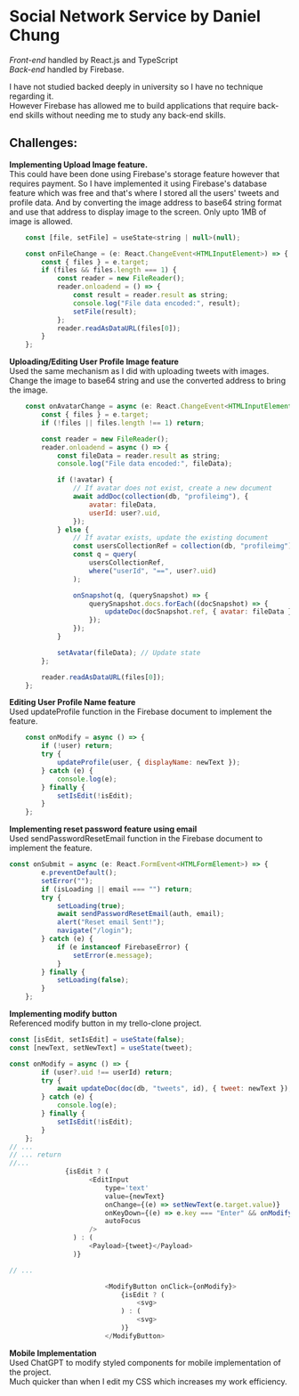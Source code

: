 # Social Network Service by Daniel Chung
_Front-end_ handled by React.js and TypeScript\
_Back-end_ handled by Firebase.

I have not studied backed deeply in university so I have no technique regarding it.\
However Firebase has allowed me to build applications that require back-end skills without needing me to study any back-end skills.


## Challenges:
__Implementing Upload Image feature.__\
This could have been done using Firebase's storage feature however that requires payment. 
So I have implemented it using Firebase's database feature which was free and that's where I stored all the users' tweets and profile data. 
And by converting the image address to base64 string format and use that address to display image to the screen.
Only upto 1MB of image is allowed.

```js
    const [file, setFile] = useState<string | null>(null);

    const onFileChange = (e: React.ChangeEvent<HTMLInputElement>) => {
        const { files } = e.target;
        if (files && files.length === 1) {
            const reader = new FileReader();
            reader.onloadend = () => {
                const result = reader.result as string;
                console.log("File data encoded:", result);
                setFile(result);
            };
            reader.readAsDataURL(files[0]);
        }
    };
```
__Uploading/Editing User Profile Image feature__\
Used the same mechanism as I did with uploading tweets with images.
Change the image to base64 string and use the converted address to bring the image.
```js
    const onAvatarChange = async (e: React.ChangeEvent<HTMLInputElement>) => {
        const { files } = e.target;
        if (!files || files.length !== 1) return;

        const reader = new FileReader();
        reader.onloadend = async () => {
            const fileData = reader.result as string;
            console.log("File data encoded:", fileData);

            if (!avatar) {
                // If avatar does not exist, create a new document
                await addDoc(collection(db, "profileimg"), {
                    avatar: fileData,
                    userId: user?.uid,
                });
            } else {
                // If avatar exists, update the existing document
                const usersCollectionRef = collection(db, "profileimg");
                const q = query(
                    usersCollectionRef,
                    where("userId", "==", user?.uid)
                );

                onSnapshot(q, (querySnapshot) => {
                    querySnapshot.docs.forEach((docSnapshot) => {
                        updateDoc(docSnapshot.ref, { avatar: fileData });
                    });
                });
            }

            setAvatar(fileData); // Update state
        };

        reader.readAsDataURL(files[0]);
    };

```

__Editing User Profile Name feature__\
Used updateProfile function in the Firebase document to implement the feature.
```js
    const onModify = async () => {
        if (!user) return;
        try {
            updateProfile(user, { displayName: newText });
        } catch (e) {
            console.log(e);
        } finally {
            setIsEdit(!isEdit);
        }
    };
```
__Implementing reset password feature using email__\
Used sendPasswordResetEmail function in the Firebase document to implement the feature.
```js
const onSubmit = async (e: React.FormEvent<HTMLFormElement>) => {
        e.preventDefault();
        setError("");
        if (isLoading || email === "") return;
        try {
            setLoading(true);
            await sendPasswordResetEmail(auth, email);
            alert("Reset email Sent!");
            navigate("/login");
        } catch (e) {
            if (e instanceof FirebaseError) {
                setError(e.message);
            }
        } finally {
            setLoading(false);
        }
    };
```
__Implementing modify button__\
Referenced modify button in my trello-clone project.
```js
const [isEdit, setIsEdit] = useState(false);
const [newText, setNewText] = useState(tweet);

const onModify = async () => {
        if (user?.uid !== userId) return;
        try {
            await updateDoc(doc(db, "tweets", id), { tweet: newText });
        } catch (e) {
            console.log(e);
        } finally {
            setIsEdit(!isEdit);
        }
    };
// ...
// ... return
//...
              {isEdit ? (
                    <EditInput
                        type='text'
                        value={newText}
                        onChange={(e) => setNewText(e.target.value)}
                        onKeyDown={(e) => e.key === "Enter" && onModify()} // Save on Enter key
                        autoFocus
                    />
                ) : (
                    <Payload>{tweet}</Payload>
                )}

// ...

                        <ModifyButton onClick={onModify}>
                            {isEdit ? (
                                <svg>
                            ) : (
                                <svg>
                            )}
                        </ModifyButton>
```

__Mobile Implementation__\
Used ChatGPT to modify styled components for mobile implementation of the project.\
Much quicker than when I edit my CSS which increases my work efficiency.

